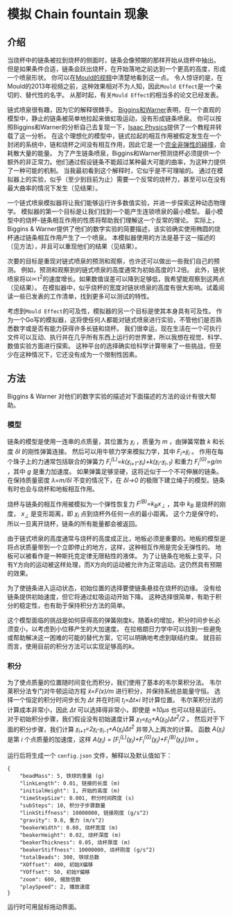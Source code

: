 # 模拟 Chain fountain 现象

## 介绍
当烧杯中的链条被拉到烧杯的侧面时，链条会像预期的那样开始从烧杯中抽出。
但是如果条件合适，链条会跃出烧杯，在开始落地之前达到一个更高的高度，形成一个喷泉形状。
你可以在[Mould的视频](https://www.youtube.com/watch?v=_dQJBBklpQQ)中清楚地看到这一点。
令人惊讶的是，在Mould的2013年视频之前，这种效果相对不为人知，因此`Mould Effect`是一个亲切的、替代性的名字。
从那时起，有关`Mould Effect`的相当多的论文已经发表。

链式喷泉很有趣，因为它的解释很棘手。
[Biggins和Warner](http://rspa.royalsocietypublishing.org/content/470/2163/20130689)表明，在一个直观的模型中，静止的链条被简单地拉起来做虹吸运动，没有形成链条喷泉。
你可以按照Biggins和Warner的分析自己去复现一下，[Isaac Physics](https://isaacphysics.org/questions/chain_fountain)提供了一个教程并转载了这一分析。
在这个理想化的模型中，链式拉起的相互作用被假定发生在一个封闭的系统中，链和烧杯之间没有相互作用，因此它是一个[完全非弹性的碰撞](https://en.wikipedia.org/w/index.php?title=Inelastic_collision&oldid=806063088)，会耗散大量的能量。
为了产生链条喷泉，Biggins和Warner预测烧杯必须提供一个额外的非正常力。他们通过假设链条不能超过某种最大可能的曲率，为这种力提供了一种可能的机制。
当我最初看到这个解释时，它似乎是不可理喻的。
通过在模拟器上的实验，似乎（至少到目前为止）需要一个反常的烧杯力，甚至可以在没有最大曲率的情况下发生（见结果）。

一个链式喷泉模拟器将让我们能够运行许多数值实验，并进一步探索这种动态物理学。
模拟器的第一个目标是让我们找到一个能产生连锁喷泉的最小模型。
最小模型中的烧杯-链条相互作用的性质将帮助我们理解这一个反常的理论。
实际上，Biggins & Warner提供了他们的数字实验的简要描述，该实验确实使用椭圆的烧杯通过链条相互作用产生了一个喷泉。
本模拟器使用的方法是基于这一描述的（见方法），并且可以重现他们的结果（见结果）。

次要的目标是重现对链式喷泉的预测和观察，也许还可以做出一些我们自己的预测。
例如，预测和观察到的链式喷泉的高度通常为初始高度的1.2倍。
此外，链状喷泉将以∝t<sup>2</sup>的速度增长。如果数值误差可以降到足够低，我希望能观察到这两点（见结果）。
在模拟器中，似乎烧杯的宽度对链状喷泉的高度有很大影响。试着阅读一些已发表的工作清单，找到更多可以测试的特性。

考虑到`Mould Effect`的可及性，模拟器的另一个目标是使其本身具有可及性。
作为一个Go写的模拟器，这将使任何人都能对链式喷泉进行实验，不管他们是否熟悉数字或是否有能力获得许多长链和烧杯。
我们很幸运，现在生活在一个可执行文件可以互动、执行并在几乎所有东西上运行的世界里，所以我想在视觉、科学、数值实验方面进行探索。
这种平台的选择确实给科学计算带来了一些挑战，但至少在这种情况下，它还没有成为一个限制性因素。

## 方法
Biggins & Warner 对他们的数字实验的描述对下面描述的方法的设计有很大帮助。
### 模型
链条的模型是使用一连串的点质量，其位置为 *x&#818;<sub>i</sub>* ，质量为 *m* ，由弹簧常数 *k* 和长度 *&delta;l* 的刚性弹簧连接。
然后可以用牛顿力学来模拟力学，其中 *F<sub>i</sub>=x&#776;&#818;<sub>i</sub>* 。
作用在每个珠子上的力通常包括联合的弹簧力 *F<sub>i</sub><sup>(L)</sup>=k(x&#818;<sub>i+1</sub>-x&#818;<sub>i</sub>)+k(x&#818;<sub>i</sub>-x&#818;<sub>i-1</sub>)* 和重力 *F<sub>i</sub><sup>(G)</sup>=g/m* ，其中 *g* 是重力加速度。
如果弹簧足够坚硬，这将近似于一个不可伸展的链条。在保持质量密度 *&lambda;=m/&delta;l* 不变的情况下，在 *&delta;l&rightarrow;0* 的极限下建立绳子的模型。链条有时也会与烧杯和地板相互作用。

烧杯与链条的相互作用被模拟为一个弹性恢复力 *F<sup>(B)</sup>=k<sub>B</sub>x<sub>&perp;</sub>* ，其中 *k<sub>B</sub>* 是烧杯的刚度， *x<sub>&perp;</sub>* 是变形距离，即 *x&#818;<sub>i</sub>* 点到烧杯外任何一点的最小距离。
这个力是保守的，所以一旦离开烧杯，链条的所有能量都会被返回。

由于链式喷泉的高度通常与烧杯的高度成正比，地板必须是重要的。地板的模型是将点状质量带到一个立即停止的地方，这样，这种相互作用是完全无弹性的。
地板可以被看作是一种斯托克定律无限粘性的液体。
为了让链条在地板上变平，只有Y方向的运动被这样处理，而X方向的运动被允许为正常运动。这仍然具有预期的效果。

为了使链条进入运动状态，初始位置的选择要使链条悬挂在烧杯的边缘。
没有给链条提供初始速度，但它将通过虹吸运动开始下降。
这种选择很简单，有助于积分的稳定性，也有助于保持积分方法的简单。

这个模型面临的挑战是如何获得高的弹簧刚度*k*。随着*k*的增加，积分时间步长必须变小，以考虑到小位移产生的大加速度。
在拉格朗日力学中可以找到一些避免或帮助解决这一困难的可能的替代方案，它可以明确地考虑到联结约束。
就目前而言，使用目前的积分方法可以实现足够高的*k*。
### 积分
为了使点质量的位置随时间变化而积分，我们使用了基本的韦尔莱积分法。
韦尔莱积分法专门对牛顿运动方程 *x&#776;=F(x)/m*  进行积分，并保持系统总能量守恒。
选择一个恒定的积分时间步长为 *&Delta;t* 并在时间 *t<sub>i</sub>=&Delta;t&times;i* 时计算位置。
韦尔莱积分法的计算成本非常小，因此 *&Delta;t* 可以选择得非常小，即使是 *&approx;10&micro;s* 也可以轻易运行。
对于初始积分步骤，我们假设没有初始速度计算 *x&#818;<sub>1</sub>=x&#818;<sub>0</sub>+A(x&#818;<sub>0</sub>)&Delta;t<sup>2</sup>/2* 。
然后对于下面的积分步骤，我们计算 *x&#818;<sub>i+1</sub>=2x&#818;<sub>i</sub>-x&#818;<sub>i-1</sub>+A(x&#818;<sub>i</sub>)&Delta;t<sup>2</sup>* 并带入上两次的计算。
函数 *A(x&#818;<sub>i</sub>)* 是第 *i* 个点质量的加速度，这样 *A(x&#818;<sub>i</sub>) = [F<sub>i</sub><sup>(L)</sup>(x&#818;<sub>i</sub>)+F<sub>i</sub><sup>(G)</sup>(x&#818;<sub>i</sub>)+F<sub>i</sub><sup>(B)</sup>(x&#818;<sub>i</sub>)]/m* 。

 
运行后将生成一个 `config.json` 文件，解释以及默认值如下：

```
{
    "beadMass": 5, 铁球的重量 (g)
    "linkLength": 0.01, 链接的长度 (m)
    "initialHeight": 1, 开始的高度 (m)
    "timeStepSize": 0.001, 积分时间跨度 (s)
    "subSteps": 10, 积分子步骤数量
    "linkStiffness": 10000000, 链接刚度 (g/s^2)
    "gravity": 9.8, 重力 (m/s^2)
    "beakerWidth": 0.08, 烧杯宽度 (m)
    "beakerHeight": 0.02, 烧杯深度 (m)
    "beakerThickness": 0.05, 烧杯厚度 (m)
    "beakerStiffness": 10000000, 烧杯刚度 (g/s^2)
    "totalBeads": 300, 铁球总数
    "XOffset": 400, 初始X偏移
    "YOffset": 50, 初始Y偏移
    "zoom": 600, 缩放倍数
    "playSpeed": 2, 播放速度
}
```

运行时可用鼠标拖动界面。